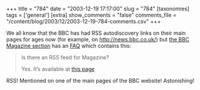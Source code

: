 +++
title = "784"
date = "2003-12-19 17:17:00"
slug = "784"
[taxonomies]
tags = ['general']
[extra]
show_comments = "false"
comments_file = "/content/blog/2003/12/2003-12-19-784-comments.csv"
+++

We all know that the BBC has had RSS autodiscovery links on their main pages for ages now (for example, on <http://news.bbc.co.uk/>) but [the BBC Magazine section](http://news.bbc.co.uk/1/hi/magazine/default.stm) has an [FAQ](http://news.bbc.co.uk/1/hi/magazine/3050762.stm) which contains this:

> Is there an RSS feed for Magazine?
> 
> Yes. It’s available at [ this page ](http://www.bbc.co.uk/syndication/feeds/news/ukfs_news/magazine/rss091.xml)

RSS! Mentioned on one of the main pages of the BBC website! Astonishing!
